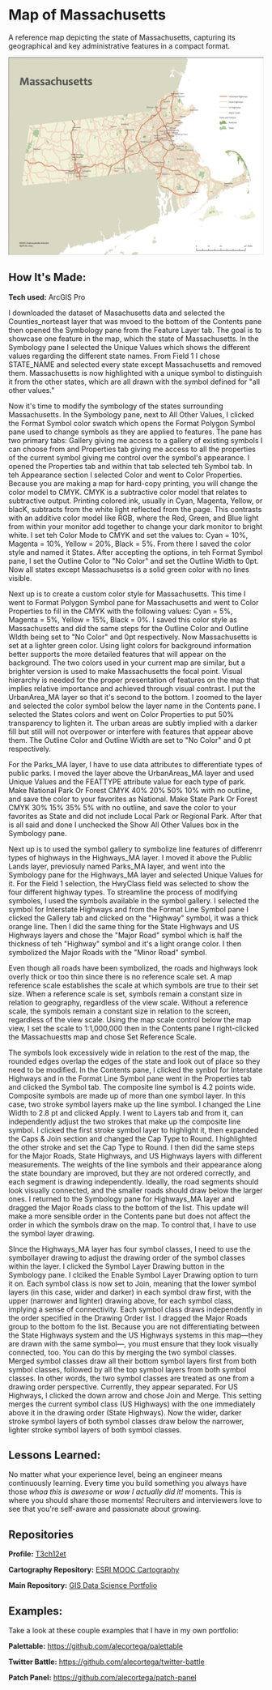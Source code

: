 # Map of Massachusetts
A reference map depicting the state of Massachusetts, capturing its geographical and key administrative features in a compact format.

<img src="./MapOfMassachusetts.png" img alt = "Massachusetts Map"/>

## How It's Made:

**Tech used:** ArcGIS Pro

I downloaded the dataset of Masachusetts data and selected the Counties_norteast layer that was mvoed to the bottom of the Contents pane then opened the Symbology pane from the Feature Layer tab. The goal is to showcase one feature in the map, which the state of Massachusetts. In the Symbology pane I selected the Unique Values which shows the different values regarding the different state names. From Field 1 I chose STATE_NAME and selected every state except Massachusetts and removed them. Massachusetts is now highlighted with a unique symbol to distinguish it from the other states, which are all drawn with the symbol defined for "all other values."

Now it's time to modify the symbology of the states surrounding Massachusetts. In the Symbology pane, next to All Other Values, I clicked the Format Symbol color swatch which opens the Format Polygon Symbol pane used to change symbols as they are applied to features. The pane has two primary tabs: Gallery giving me access to a gallery of existing symbols I can choose from and Properties tab giving me access to all the properties of the current symbol giving me control over the symbol's appearance. I opened the Properties tab and within that tab selected teh Symbol tab. In teh Appearance section I selected Color and went to Color Properties. Because you are making a map for hard-copy printing, you will change the color model to CMYK. CMYK is a subtractive color model that relates to subtractive output. Printing colored ink, usually in Cyan, Magenta, Yellow, or blacK, subtracts from the white light reflected from the page. This contrasts with an additive color model like RGB, where the Red, Green, and Blue light from within your monitor add together to change your dark monitor to bright white. I set teh Color Mode to CMYK and set the values to: Cyan = 10%, Magenta = 10%, Yellow = 20%, Black = 5%. From there I saved the color style and named it States. After accepting the options, in teh Format Symbol pane, I set the Outline Color to "No Color" and set the Outline Width to 0pt. Now all states except Massachusetss is a solid green color with no lines visible.

Next up is to create a custom color style for Massachusetts. This time I went to Format Polygon Symbol pane for Massachusetts and went to Color Properties to fill in the CMYK with the following values: Cyan = 5%, Magenta = 5%, Yellow = 15%, Black = 0%. I saved this color style as Massachusetts and did the same steps for the Outline Color and Outline WIdth being set to "No Color" and 0pt respectively. Now Massachusetts is set at a lighter green color. Using light colors for background information better supports the more detailed features that will appear on the background. The two colors used in your current map are similar, but a brighter version is used to make Massachusetts the focal point. Visual hierarchy is needed for the proper presentation of features on the map that implies relative importance and achieved through visual contrast. I put the UrbanArea_MA layer so that it's second to the bottom. I zoomed to the layer and selected the color symbol below the layer name in the Contents pane. I selected the States colors and went on Color Properties to put 50% transparency to lighten it. The urban areas are subtly implied with a darker fill but still will not overpower or interfere with features that appear above them. The Outline Color and Outline Width are set to "No Color" and 0 pt respectively.

For the Parks_MA layer, I have to use data attributes to differentiate types of public parks. I moved the layer above the UrbanAreas_MA layer and used Unique Values and the FEATTYPE attribute value for each type of park. Make National Park Or Forest CMYK 40% 20% 50% 10% with no outline, and save the color to your favorites as National. Make State Park Or Forest CMYK 30% 15% 35% 5% with no outline, and save the color to your favorites as State and did not include Local Park or Regional Park. After that is all said and done I unchecked the Show All Other Values box in the Symbology pane. 

Next up is to used the symbol gallery to symbolize line features of differenrr types of highways in the Highways_MA layer. I moved it above the Public Lands layer, previosuly named Parks_MA layer, and went into the Symbology pane for the Highways_MA layer and selected Unique Values for it. For the Field 1 selection, the HwyClass field was selected to show the four different highway types. To streamline the process of modifying symboles, I used the symbols available in the symbol gallery. I selected the symbol for Interstate Highways and from the Format Line Symbol pane I clicked the Gallery tab and clicked on the "Highway" symbol, it was a thick orange line. Then I did the same thing for the State Highways and US Highways layers and chose the "Major Road" symbol which is half the thickness of teh "Highway" symbol and it's a light orange color. I then symbolized the Major Roads with the "Minor Road" symbol. 

Even though all roads have been symbolized, the roads and highways look overly thick or too thin since there is no reference scale set. A map reference scale establishes the scale at which symbols are true to their set size. When a reference scale is set, symbols remain a constant size in relation to geography, regardless of the view scale. Without a reference scale, the symbols remain a constant size in relation to the screen, regardless of the view scale. Using the map scale control below the map view, I set the scale to 1:1,000,000 then in the Contents pane I right-clicked the Massachuestts map and chose Set Reference Scale.

The symbols look excessively wide in relation to the rest of the map, the rounded edges overlap the edges of the state and look out of place so they need to be modified. In the Contents pane, I clicked the synbol for Interstate Highways and in the Format Line Symbol pane went in the Properties tab and clicked the Symbol tab. The composite line symbol is 4.2 points wide. Composite symbols are made up of more than one symbol layer. In this case, two stroke symbol layers make up the line symbol. I changed the Line Width to 2.8 pt and clicked Apply. I went to Layers tab and from it, can independently adjust the two strokes that make up the composite line symbol. I clicked the first stroke symbol layer to highlight it, then expanded the Caps & Join section and changed the Cap Type to Round. I highlighted the other stroke and set the Cap Type to Round. I then did the same steps for the Major Roads, State Highways, and US Highways layers with different measurements. The weights of the line symbols and their appearance along the state boundary are improved, but they are not ordered correctly, and each segment is drawing independently. Ideally, the road segments should look visually connected, and the smaller roads should draw below the larger ones. I returned to the Symbology pane for Highways_MA layer and dragged the Major Roads class to the bottom of the list. This update will make a more sensible order in the Contents pane but does not affect the order in which the symbols draw on the map. To control that, I have to use the symbol layer drawing.

SInce the Highways_MA layer has four symbol classes, I need to use the symbollayer drawing to adjust the drawing order of the symbol classes within the layer. I clicked the Symbol Layer Drawing button in the Symbology pane. I clciked the Enable Symbol Layer Drawing option to turn it on. Each symbol class is now set to Join, meaning that the lower symbol layers (in this case, wider and darker) in each symbol draw first, with the upper (narrower and lighter) drawing above, for each symbol class, implying a sense of connectivity. Each symbol class draws independently in the order specified in the Drawing Order list. I dragged the Major Roads group to the bottom fo the list. Because you are not differentiating between the State Highways system and the US Highways systems in this map—they are drawn with the same symbol—, you must ensure that they look visually connected, too. You can do this by merging the two symbol classes. Merged symbol classes draw all their bottom symbol layers first from both symbol classes, followed by all the top symbol layers from both symbol classes. In other words, the two symbol classes are treated as one from a drawing order perspective. Currently, they appear separated. For US Highways, I clicked the down arrow and chose Join and Merge. This setting merges the current symbol class (US Highways) with the one immediately above it in the drawing order (State Highways). Now the wider, darker stroke symbol layers of both symbol classes draw below the narrower, lighter stroke symbol layers of both symbol classes.




## Lessons Learned:

No matter what your experience level, being an engineer means continuously learning. Every time you build something you always have those *whoa this is awesome* or *wow I actually did it!* moments. This is where you should share those moments! Recruiters and interviewers love to see that you're self-aware and passionate about growing.

## Repositories
**Profile:** [T3ch12et](https://github.com/T3ch12et)

**Cartography Repository:** [ESRI MOOC Cartography](https://github.com/T3ch12et/GIS-Data-Science-Portfolio/tree/main/ESRI-MOOC-Cartography)

**Main Repository:** [GIS Data Science Portfolio](https://github.com/T3ch12et/GIS-Data-Science-Portfolio)

## Examples:
Take a look at these couple examples that I have in my own portfolio:

**Palettable:** https://github.com/alecortega/palettable

**Twitter Battle:** https://github.com/alecortega/twitter-battle

**Patch Panel:** https://github.com/alecortega/patch-panel
